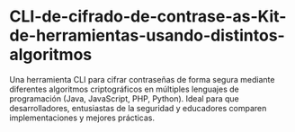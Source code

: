 # CLI-de-cifrado-de-contrase-as-Kit-de-herramientas-usando-distintos-algoritmos
Una herramienta CLI para cifrar contraseñas de forma segura mediante diferentes algoritmos criptográficos en múltiples lenguajes de programación (Java, JavaScript, PHP, Python). Ideal para que desarrolladores, entusiastas de la seguridad y educadores comparen implementaciones y mejores prácticas.
